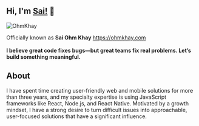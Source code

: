 ## Hi, I'm [Sai!](https://www.ohmkhay.com/) 👋

<p align="left"> <img src="https://komarev.com/ghpvc/?username=OhmKhay&label=Views&color=blue&style=plastic" alt="OhmKhay" /> 
 </p>

Officially known as  <b>Sai Ohm Khay</b> https://ohmkhay.com
<br/>
<br/>
__I believe great code fixes bugs—but great teams fix real problems. Let’s build something meaningful.__
## About

I have spent time creating user-friendly web and mobile solutions for more than three years, and my specialty expertise is using JavaScript frameworks like React, Node.js, and React Native. Motivated by a growth mindset, I have a strong desire to turn difficult issues into approachable, user-focused solutions that have a significant influence.

<br/>
